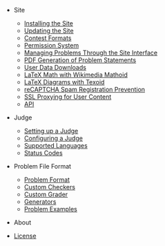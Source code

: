 - Site
  - [Installing the Site](site/installation.md)
  - [Updating the Site](site/updating.md)
  - [Contest Formats](site/contest_formats.md)
  - [Permission System](site/permission_system.md)
  - [Managing Problems Through the Site Interface](site/managing_problems.md)
  - [PDF Generation of Problem Statements](site/pdf_generation.md)
  - [User Data Downloads](site/user_data_download.md)
  - [LaTeX Math with Wikimedia Mathoid](site/mathoid.md)
  - [LaTeX Diagrams with Texoid](site/texoid.md)
  - [reCAPTCHA Spam Registration Prevention](site/recaptcha.md)
  - [SSL Proxying for User Content](site/ssl_content_proxy.md)
  - [API](site/api.md)

- Judge
  - [Setting up a Judge](judge/setting_up_a_judge.md)
  - [Configuring a Judge](judge/judge_configuration.md)
  - [Supported Languages](judge/supported_languages.md)
  - [Status Codes](judge/status_codes.md)

- Problem File Format
  - [Problem Format](problem_format/problem_format.md)
  - [Custom Checkers](problem_format/custom_checkers.md)
  - [Custom Grader](problem_format/custom_graders.md)
  - [Generators](problem_format/generator.md)
  - [Problem Examples](problem_format/problem_examples.md)

- About
 - [License](about/LICENSE.md)
